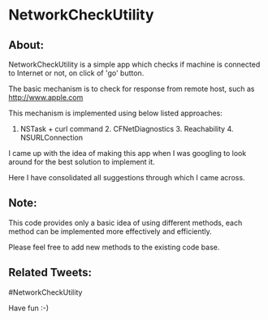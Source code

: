 NetworkCheckUtility
===================

About:
------
NetworkCheckUtility is a simple app which checks if machine is connected to Internet or not, on click of 'go' button.

The basic mechanism is to check for response from remote host, such as http://www.apple.com

This mechanism is implemented using below listed approaches:

  1.	NSTask + curl command
	2.	CFNetDiagnostics 
	3.	Reachability 
	4.	NSURLConnection

I came up with the idea of making this app when I was googling to look around for the best solution to implement it.

Here I have consolidated all suggestions through which I came across. 

Note:
-----
This code provides only a basic idea of using different methods, each method can be implemented more effectively and efficiently.

Please feel free to add new methods to the existing code base.

Related Tweets:
---------------

#NetworkCheckUtility

Have fun :-)
